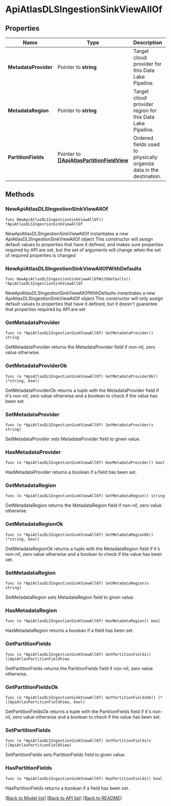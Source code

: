 # ApiAtlasDLSIngestionSinkViewAllOf

## Properties

Name | Type | Description | Notes
------------ | ------------- | ------------- | -------------
**MetadataProvider** | Pointer to **string** | Target cloud provider for this Data Lake Pipeline. | [optional] 
**MetadataRegion** | Pointer to **string** | Target cloud provider region for this Data Lake Pipeline. | [optional] 
**PartitionFields** | Pointer to [**[]ApiAtlasPartitionFieldView**](ApiAtlasPartitionFieldView.md) | Ordered fields used to physically organize data in the destination. | [optional] 

## Methods

### NewApiAtlasDLSIngestionSinkViewAllOf

`func NewApiAtlasDLSIngestionSinkViewAllOf() *ApiAtlasDLSIngestionSinkViewAllOf`

NewApiAtlasDLSIngestionSinkViewAllOf instantiates a new ApiAtlasDLSIngestionSinkViewAllOf object
This constructor will assign default values to properties that have it defined,
and makes sure properties required by API are set, but the set of arguments
will change when the set of required properties is changed

### NewApiAtlasDLSIngestionSinkViewAllOfWithDefaults

`func NewApiAtlasDLSIngestionSinkViewAllOfWithDefaults() *ApiAtlasDLSIngestionSinkViewAllOf`

NewApiAtlasDLSIngestionSinkViewAllOfWithDefaults instantiates a new ApiAtlasDLSIngestionSinkViewAllOf object
This constructor will only assign default values to properties that have it defined,
but it doesn't guarantee that properties required by API are set

### GetMetadataProvider

`func (o *ApiAtlasDLSIngestionSinkViewAllOf) GetMetadataProvider() string`

GetMetadataProvider returns the MetadataProvider field if non-nil, zero value otherwise.

### GetMetadataProviderOk

`func (o *ApiAtlasDLSIngestionSinkViewAllOf) GetMetadataProviderOk() (*string, bool)`

GetMetadataProviderOk returns a tuple with the MetadataProvider field if it's non-nil, zero value otherwise
and a boolean to check if the value has been set.

### SetMetadataProvider

`func (o *ApiAtlasDLSIngestionSinkViewAllOf) SetMetadataProvider(v string)`

SetMetadataProvider sets MetadataProvider field to given value.

### HasMetadataProvider

`func (o *ApiAtlasDLSIngestionSinkViewAllOf) HasMetadataProvider() bool`

HasMetadataProvider returns a boolean if a field has been set.

### GetMetadataRegion

`func (o *ApiAtlasDLSIngestionSinkViewAllOf) GetMetadataRegion() string`

GetMetadataRegion returns the MetadataRegion field if non-nil, zero value otherwise.

### GetMetadataRegionOk

`func (o *ApiAtlasDLSIngestionSinkViewAllOf) GetMetadataRegionOk() (*string, bool)`

GetMetadataRegionOk returns a tuple with the MetadataRegion field if it's non-nil, zero value otherwise
and a boolean to check if the value has been set.

### SetMetadataRegion

`func (o *ApiAtlasDLSIngestionSinkViewAllOf) SetMetadataRegion(v string)`

SetMetadataRegion sets MetadataRegion field to given value.

### HasMetadataRegion

`func (o *ApiAtlasDLSIngestionSinkViewAllOf) HasMetadataRegion() bool`

HasMetadataRegion returns a boolean if a field has been set.

### GetPartitionFields

`func (o *ApiAtlasDLSIngestionSinkViewAllOf) GetPartitionFields() []ApiAtlasPartitionFieldView`

GetPartitionFields returns the PartitionFields field if non-nil, zero value otherwise.

### GetPartitionFieldsOk

`func (o *ApiAtlasDLSIngestionSinkViewAllOf) GetPartitionFieldsOk() (*[]ApiAtlasPartitionFieldView, bool)`

GetPartitionFieldsOk returns a tuple with the PartitionFields field if it's non-nil, zero value otherwise
and a boolean to check if the value has been set.

### SetPartitionFields

`func (o *ApiAtlasDLSIngestionSinkViewAllOf) SetPartitionFields(v []ApiAtlasPartitionFieldView)`

SetPartitionFields sets PartitionFields field to given value.

### HasPartitionFields

`func (o *ApiAtlasDLSIngestionSinkViewAllOf) HasPartitionFields() bool`

HasPartitionFields returns a boolean if a field has been set.


[[Back to Model list]](../README.md#documentation-for-models) [[Back to API list]](../README.md#documentation-for-api-endpoints) [[Back to README]](../README.md)


